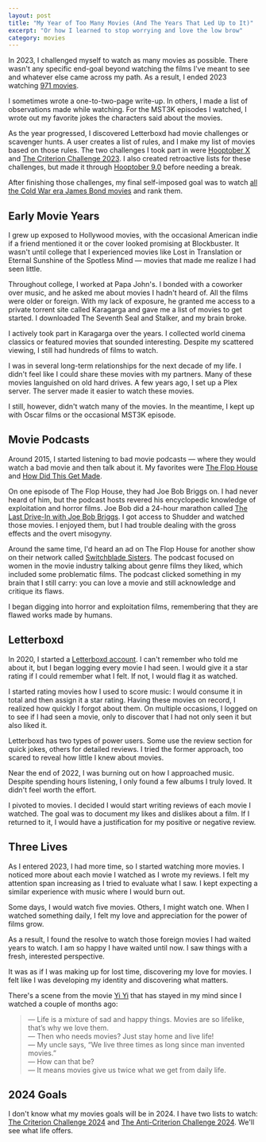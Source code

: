 ```yaml
---
layout: post
title: "My Year of Too Many Movies (And The Years That Led Up to It)"
excerpt: "Or how I learned to stop worrying and love the low brow"
category: movies
---
```


In 2023, I challenged myself to watch as many movies as possible. There wasn't any specific end-goal beyond watching the films I've meant to see and whatever else came across my path. As a result, I ended 2023 watching [971 movies](https://letterboxd.com/blrobin2/year/2023/).

I sometimes wrote a one-to-two-page write-up. In others, I made a list of observations made while watching. For the MST3K episodes I watched, I wrote out my favorite jokes the characters said about the movies.

As the year progressed, I discovered Letterboxd had movie challenges or scavenger hunts. A user creates a list of rules, and I make my list of movies based on those rules. The two challenges I took part in were [Hooptober X](https://boxd.it/pmi12/detail) and [The Criterion Challenge 2023](https://boxd.it/pXW6q/detail). I also created retroactive lists for these challenges, but made it through [Hooptober 9.0](https://boxd.it/pOmcY/detail) before needing a break.

After finishing those challenges, my final self-imposed goal was to watch [all the Cold War era James Bond movies](https://boxd.it/r6gwI) and rank them.

## Early Movie Years

I grew up exposed to Hollywood movies, with the occasional American indie if a friend mentioned it or the cover looked promising at Blockbuster. It wasn't until college that I experienced movies like Lost in Translation or Eternal Sunshine of the Spotless Mind — movies that made me realize I had seen little.

Throughout college, I worked at Papa John's. I bonded with a coworker over music, and he asked me about movies I hadn't heard of. All the films were older or foreign. With my lack of exposure, he granted me access to a private torrent site called Karagarga and gave me a list of movies to get started. I downloaded The Seventh Seal and Stalker, and my brain broke.

I actively took part in Karagarga over the years. I collected world cinema classics or featured movies that sounded interesting. Despite my scattered viewing, I still had hundreds of films to watch.

I was in several long-term relationships for the next decade of my life. I didn't feel like I could share these movies with my partners. Many of these movies languished on old hard drives. A few years ago, I set up a Plex server. The server made it easier to watch these movies.

I still, however, didn't watch many of the movies. In the meantime, I kept up with Oscar films or the occasional MST3K episode.

## Movie Podcasts

Around 2015, I started listening to bad movie podcasts — where they would watch a bad movie and then talk about it. My favorites were [The Flop House](https://www.flophousepodcast.com/) and [How Did This Get Made](https://www.earwolf.com/show/how-did-this-get-made/).

On one episode of The Flop House, they had Joe Bob Briggs on. I had never heard of him, but the podcast hosts revered his encyclopedic knowledge of exploitation and horror films. Joe Bob did a 24-hour marathon called [The Last Drive-In with Joe Bob Briggs](https://www.shudder.com/series/watch/the-last-drive-in-just-joe-bob/5d1deb764e879cfc?season=1). I got access to Shudder and watched those movies. I enjoyed them, but I had trouble dealing with the gross effects and the overt misogyny.

Around the same time, I'd heard an ad on The Flop House for another show on their network called [Switchblade Sisters](https://maximumfun.org/podcasts/switchblade-sisters/). The podcast focused on women in the movie industry talking about genre films they liked, which included some problematic films. The podcast clicked something in my brain that I still carry: you can love a movie and still acknowledge and critique its flaws.

I began digging into horror and exploitation films, remembering that they are flawed works made by humans.

## Letterboxd

In 2020, I started a [Letterboxd account](https://letterboxd.com/blrobin2). I can't remember who told me about it, but I began logging every movie I had seen. I would give it a star rating if I could remember what I felt. If not, I would flag it as watched.

I started rating movies how I used to score music: I would consume it in total and then assign it a star rating. Having these movies on record, I realized how quickly I forgot about them. On multiple occasions, I logged on to see if I had seen a movie, only to discover that I had not only seen it but also liked it.

Letterboxd has two types of power users. Some use the review section for quick jokes, others for detailed reviews. I tried the former approach, too scared to reveal how little I knew about movies.

Near the end of 2022, I was burning out on how I approached music. Despite spending hours listening, I only found a few albums I truly loved. It didn't feel worth the effort.

I pivoted to movies. I decided I would start writing reviews of each movie I watched. The goal was to document my likes and dislikes about a film. If I returned to it, I would have a justification for my positive or negative review.

## Three Lives

As I entered 2023, I had more time, so I started watching more movies. I noticed more about each movie I watched as I wrote my reviews. I felt my attention span increasing as I tried to evaluate what I saw. I kept expecting a similar experience with music where I would burn out.

Some days, I would watch five movies. Others, I might watch one. When I watched something daily, I felt my love and appreciation for the power of films grow.

As a result, I found the resolve to watch those foreign movies I had waited years to watch. I am so happy I have waited until now. I saw things with a fresh, interested perspective.

It was as if I was making up for lost time, discovering my love for movies. I felt like I was developing my identity and discovering what matters.

There's a scene from the movie [Yi Yi](https://letterboxd.com/film/yi-yi/)  that has stayed in my mind since I watched a couple of months ago:

> — Life is a mixture of sad and happy things. Movies are so lifelike, that’s why we love them.<br>
— Then who needs movies? Just stay home and live life!<br>
— My uncle says, “We live three times as long since man invented movies.”<br>
— How can that be?<br>
— It means movies give us twice what we get from daily life.

## 2024 Goals

I don't know what my movies goals will be in 2024. I have two lists to watch: [The Criterion Challenge 2024](https://boxd.it/qWjuA/detail) and [The Anti-Criterion Challenge 2024](https://boxd.it/qBmUY/detail). We'll see what life offers.